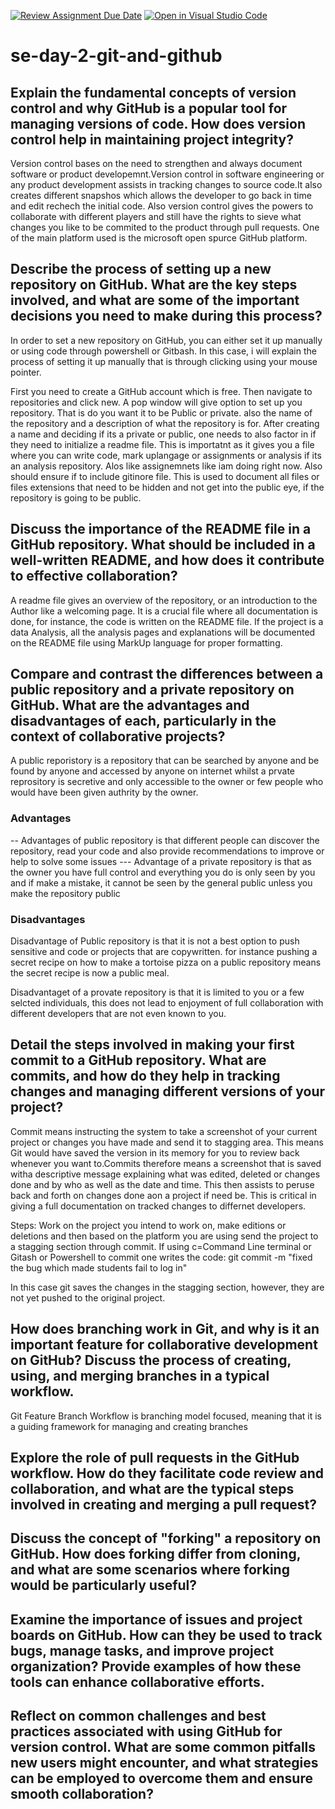 [![Review Assignment Due Date](https://classroom.github.com/assets/deadline-readme-button-22041afd0340ce965d47ae6ef1cefeee28c7c493a6346c4f15d667ab976d596c.svg)](https://classroom.github.com/a/8wgCKhpZ)
[![Open in Visual Studio Code](https://classroom.github.com/assets/open-in-vscode-2e0aaae1b6195c2367325f4f02e2d04e9abb55f0b24a779b69b11b9e10269abc.svg)](https://classroom.github.com/online_ide?assignment_repo_id=18496980&assignment_repo_type=AssignmentRepo)
# se-day-2-git-and-github
## Explain the fundamental concepts of version control and why GitHub is a popular tool for managing versions of code. How does version control help in maintaining project integrity?
Version control bases on the need to strengthen and always document software or product developemnt.Version control in software engineering or any product development assists in tracking changes to source code.It also creates different snapshos which allows the developer to go back in time and edit rechech the initial code. Also version control gives the powers to collaborate with different players and still have the rights to sieve what changes you like to be commited to the product through pull requests. One of the main platform used is the microsoft open spurce GitHub platform.

## Describe the process of setting up a new repository on GitHub. What are the key steps involved, and what are some of the important decisions you need to make during this process?
In order to set a new repository on GitHub, you can either set it up manually or using code through powershell or Gitbash. In this case, i will explain the process of setting it up manually that is through clicking using your mouse pointer.

First you need to create a GitHub account which is free. Then navigate to repositories and click new. A pop window will give option to set up you repository. That is do you want it to be Public or private. also the name of the repository and a description of what the repository is for. After creating a name and deciding if its  a private or public, one needs to also factor in if they need to initialize a readme file. This is importatnt as it gives you a file where you can write code, mark uplangage or assignments or analysis if its an analysis repository. Alos like assignemnets like iam doing right now.
Also should ensure if to include gitinore file. This is used to document all files or files extensions that need to be hidden and not get into the public eye, if the repository is going to be public.

## Discuss the importance of the README file in a GitHub repository. What should be included in a well-written README, and how does it contribute to effective collaboration?
A readme file gives an overview of the repository, or an introduction to the Author like a welcoming page. It is a crucial file where all documentation is done, for instance, the code is written on the README file. If the project is a data Analysis, all the analysis pages and explanations  will be documented on the README file using MarkUp language for proper formatting. 

## Compare and contrast the differences between a public repository and a private repository on GitHub. What are the advantages and disadvantages of each, particularly in the context of collaborative projects?
A public reporistory is a repository that can be searched by anyone and be found by anyone and accessed by anyone on internet whilst a prvate reprository is secretive and only accessible to the owner or few  people who would have been given authrity by the owner.

### Advantages 
-- Advantages of public repository is that different people can discover the repository, read your code and also provide recommendations to improve or help to solve some issues 
--- Advantage of a private repository is that as the owner you have full control and everything you do is only seen by you and if make a mistake, it cannot be seen by the general public unless you make the repository public

### Disadvantages
Disadvantage of Public repository is that it is not a best option to push sensitive and code or projects that are copywritten. for instance pushing a secret recipe on how to make a tortoise pizza on a public repository means the secret recipe is now a public meal.

Disadvantaget of a provate repository is that it is limited to you or a few selcted individuals, this does not lead to enjoyment of full collaboration with different developers that are not even known to you.


## Detail the steps involved in making your first commit to a GitHub repository. What are commits, and how do they help in tracking changes and managing different versions of your project?
Commit means  instructing the system to take a screenshot of your current project or changes you have made and send it to stagging area. This means Git would have saved the version in its memory for you to review back whenever you want to.Commits therefore means a screenshot that is saved witha descriptive message explaining what was edited, deleted or changes done and by who as well as the date and time. This then assists to  peruse back and forth on changes done aon a project if need be. This is critical in giving a full documentation on tracked changes to differnet developers.

Steps:
Work on the project you intend to work on, make editions or deletions and then based on the platform you are using send the project to a stagging section through commit.
If using c=Command Line terminal or Gitash or Powershell to commit one writes the code: git commit -m "fixed the bug which made students fail to log in"

In this case git saves the changes in the stagging section, however, they are not yet pushed to the original project.

## How does branching work in Git, and why is it an important feature for collaborative development on GitHub? Discuss the process of creating, using, and merging branches in a typical workflow.
Git Feature Branch Workflow is branching model focused, meaning that it is a guiding framework for managing and creating branches

## Explore the role of pull requests in the GitHub workflow. How do they facilitate code review and collaboration, and what are the typical steps involved in creating and merging a pull request?

## Discuss the concept of "forking" a repository on GitHub. How does forking differ from cloning, and what are some scenarios where forking would be particularly useful?

## Examine the importance of issues and project boards on GitHub. How can they be used to track bugs, manage tasks, and improve project organization? Provide examples of how these tools can enhance collaborative efforts.

## Reflect on common challenges and best practices associated with using GitHub for version control. What are some common pitfalls new users might encounter, and what strategies can be employed to overcome them and ensure smooth collaboration?
